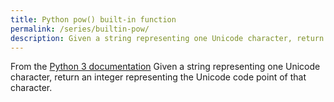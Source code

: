 ```yaml
---
title: Python pow() built-in function
permalink: /series/builtin-pow/
description: Given a string representing one Unicode character, return an integer representing the Unicode code point of that character.
---
```



<base-disclaimer>
  <base-disclaimer-title>
    From the <a target="_blank" href="https://docs.python.org/3/library/functions.html#pow">Python 3 documentation</a>
  </base-disclaimer-title>
  <base-disclaimer-content>
   Given a string representing one Unicode character, return an integer representing the Unicode code point of that character.
  </base-disclaimer-content>
</base-disclaimer>

<!-- remove this tag to start editing this page -->
<empty-section />
<!-- remove this tag to start editing this page -->
